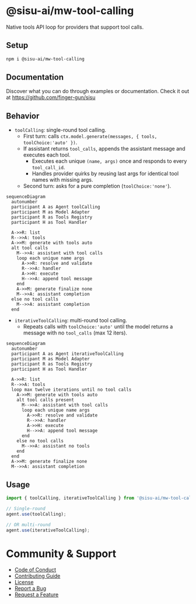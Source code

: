 # @sisu-ai/mw-tool-calling

Native tools API loop for providers that support tool calls.

## Setup
```bash
npm i @sisu-ai/mw-tool-calling
```

## Documentation
Discover what you can do through examples or documentation. Check it out at https://github.com/finger-gun/sisu

## Behavior
- `toolCalling`: single-round tool calling.
  - First turn: calls `ctx.model.generate(messages, { tools, toolChoice:'auto' })`.
  - If assistant returns `tool_calls`, appends the assistant message and executes each tool.
    - Executes each unique `(name, args)` once and responds to every `tool_call_id`.
    - Handles provider quirks by reusing last args for identical tool names with missing args.
  - Second turn: asks for a pure completion (`toolChoice:'none'`).
```mermaid
sequenceDiagram
  autonumber
  participant A as Agent toolCalling
  participant M as Model Adapter
  participant R as Tools Registry
  participant H as Tool Handler

  A->>R: list
  R-->>A: tools
  A->>M: generate with tools auto
  alt tool calls
    M-->>A: assistant with tool calls
    loop each unique name args
      A->>R: resolve and validate
      R-->>A: handler
      A->>H: execute
      H-->>A: append tool message
    end
    A->>M: generate finalize none
    M-->>A: assistant completion
  else no tool calls
    M-->>A: assistant completion
  end

```
- `iterativeToolCalling`: multi-round tool calling.
  - Repeats calls with `toolChoice:'auto'` until the model returns a message with no `tool_calls` (max 12 iters).

```mermaid
sequenceDiagram
  autonumber
  participant A as Agent iterativeToolCalling
  participant M as Model Adapter
  participant R as Tools Registry
  participant H as Tool Handler

  A->>R: list
  R-->>A: tools
  loop max twelve iterations until no tool calls
    A->>M: generate with tools auto
    alt tool calls present
      M-->>A: assistant with tool calls
      loop each unique name args
        A->>R: resolve and validate
        R-->>A: handler
        A->>H: execute
        H-->>A: append tool message
      end
    else no tool calls
      M-->>A: assistant no tools
    end
  end
  A->>M: generate finalize none
  M-->>A: assistant completion
```

## Usage
```ts
import { toolCalling, iterativeToolCalling } from '@sisu-ai/mw-tool-calling';

// Single-round
agent.use(toolCalling);

// OR multi-round
agent.use(iterativeToolCalling);
```

# Community & Support
- [Code of Conduct](https://github.com/finger-gun/sisu/blob/main/CODE_OF_CONDUCT.md)
- [Contributing Guide](https://github.com/finger-gun/sisu/blob/main/CONTRIBUTING.md)
- [License](https://github.com/finger-gun/sisu/blob/main/LICENSE)
- [Report a Bug](https://github.com/finger-gun/sisu/issues/new?template=bug_report.md)
- [Request a Feature](https://github.com/finger-gun/sisu/issues/new?template=feature_request.md)
